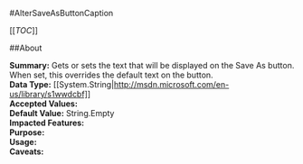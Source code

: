 #AlterSaveAsButtonCaption

[[_TOC_]]

##About

**Summary:**  Gets or sets the text that will be displayed on the Save As button. When set, this overrides the default text on the button.   
**Data Type:** [[System.String|http://msdn.microsoft.com/en-us/library/s1wwdcbf]]  
**Accepted Values:**   
**Default Value:** String.Empty  
**Impacted Features:**   
**Purpose:**   
**Usage:**   
**Caveats:**   

